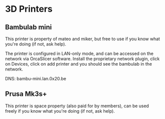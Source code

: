 # 3D Printers

## Bambulab mini

This printer is property of mateo and miker, but free to use if you know
what you're doing (if not, ask help).

The printer is configured in LAN-only mode, and can be accessed on the network
via OrcaSlicer software. Install the proprietary network plugin, click on
Devices, click on add printer and you should see the bambulab in the network.

DNS: bambu-mini.lan.0x20.be

## Prusa Mk3s+

This printer is space property (also paid for by members), can be used freely if you know
what you're doing (if not, ask help).
